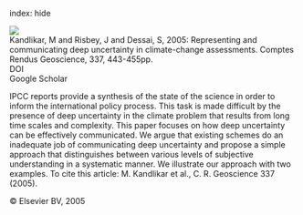 index: hide

<div class="Citation">
    <div class="Citation-thumb CitationThumb-linked"  data-href="https://doi.org/10.1016/j.crte.2004.10.010">
      <img src="https://static.claimspace.cloud/climate-study-static/refs/thumbs/1/Kandlikar_et_al_2005-thumb.png" />
    </div>

  <div class="Citation-body">
    <div class="Citation-text">Kandlikar, M and Risbey, J and Dessai, S, 2005: Representing and communicating deep uncertainty in climate-change assessments. <span class="Article-journal">Comptes Rendus Geoscience, </span><span class="Article-volume">337, </span>443-455pp.</div>
    <div class="Citation-links">
      <div class="CitationLink" data-href="https://doi.org/10.1016/j.crte.2004.10.010">
        <div class="CitationLink-icon CitationLink-Doi"></div>
        <div class="CitationLink-text">DOI</div>
      </div>
      <div class="CitationLink" data-href="https://scholar.google.com/scholar?q=10.1016/j.crte.2004.10.010">
        <div class="CitationLink-icon CitationLink-Scholar"></div>
        <div class="CitationLink-text">Google Scholar</div>
      </div>
    </div>
  </div>
</div>

IPCC reports provide a synthesis of the state of the science in order to inform the international policy process. This task is made difficult by the presence of deep uncertainty in the climate problem that results from long time scales and complexity. This paper focuses on how deep uncertainty can be effectively communicated. We argue that existing schemes do an inadequate job of communicating deep uncertainty and propose a simple approach that distinguishes between various levels of subjective understanding in a systematic manner. We illustrate our approach with two examples.                          To cite this article: M. Kandlikar et al., C. R. Geoscience 337 (2005).

<div class="Citation-copy">
&copy; Elsevier BV, 2005
</div>